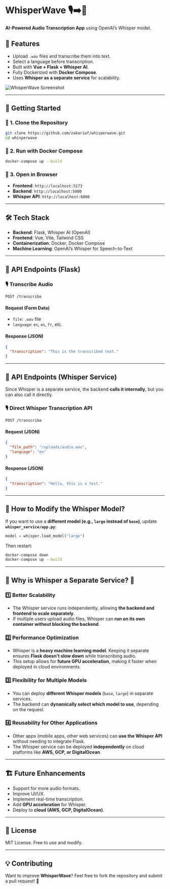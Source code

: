 # WhisperWave 🎙️➡️📝

**AI-Powered Audio Transcription App** using OpenAI’s Whisper model.

## 🚀 Features
- Upload `.wav` files and transcribe them into text.
- Select a language before transcription.
- Built with **Vue + Flask + Whisper AI**.
- Fully Dockerized with **Docker Compose**.
- Uses **Whisper as a separate service** for scalability.

![WhisperWave Screenshot](frontend/public/screenshot.png)

---

## 📌 Getting Started

### 🔹 **1. Clone the Repository**
```bash
git clone https://github.com/zakariaf/whisperwave.git
cd whisperwave
```

### 🔹 **2. Run with Docker Compose**
```bash
docker-compose up --build
```

### 🔹 **3. Open in Browser**
- **Frontend**: `http://localhost:5173`
- **Backend**: `http://localhost:5000`
- **Whisper API**: `http://localhost:6000`

---

## 🛠️ Tech Stack
- **Backend**: Flask, Whisper AI (OpenAI)
- **Frontend**: Vue, Vite, Tailwind CSS
- **Containerization**: Docker, Docker Compose
- **Machine Learning**: OpenAI’s Whisper for Speech-to-Text

---

## 📄 API Endpoints (Flask)

### 🎙️ **Transcribe Audio**
```http
POST /transcribe
```

#### **Request (Form Data)**
- `file`: `.wav` file
- `language`: `en`, `es`, `fr`, etc.

#### **Response (JSON)**
```json
{
  "transcription": "This is the transcribed text."
}
```

---

## 📄 API Endpoints (Whisper Service)
Since Whisper is a separate service, the backend **calls it internally**, but you can also call it directly.

### 🎙️ **Direct Whisper Transcription API**
```http
POST /transcribe
```

#### **Request (JSON)**
```json
{
  "file_path": "/uploads/audio.wav",
  "language": "en"
}
```

#### **Response (JSON)**
```json
{
  "transcription": "Hello, this is a test."
}
```

---

## 🔧 **How to Modify the Whisper Model?**
If you want to use a **different model (e.g., `large` instead of `base`)**, update **`whisper_service/app.py`**:

```python
model = whisper.load_model("large")
```

Then restart:
```bash
docker-compose down
docker-compose up --build
```

---

## 📌 Why is Whisper a Separate Service? 🤔

### **1️⃣ Better Scalability**
- The Whisper service runs independently, allowing **the backend and frontend to scale separately**.
- If multiple users upload audio files, Whisper can **run on its own container without blocking the backend**.

### **2️⃣ Performance Optimization**
- Whisper is a **heavy machine learning model**. Keeping it separate ensures **Flask doesn't slow down** while transcribing audio.
- This setup allows for **future GPU acceleration**, making it faster when deployed in cloud environments.

### **3️⃣ Flexibility for Multiple Models**
- You can deploy **different Whisper models** (`base`, `large`) in separate services.
- The backend can **dynamically select which model to use**, depending on the request.

### **4️⃣ Reusability for Other Applications**
- Other apps (mobile apps, other web services) can **use the Whisper API** without needing to integrate Flask.
- The Whisper service can be deployed **independently** on cloud platforms like **AWS, GCP, or DigitalOcean**.

---

## 🏗️ Future Enhancements
- Support for more audio formats.
- Improve UI/UX.
- Implement real-time transcription.
- Add **GPU acceleration** for Whisper.
- Deploy to **cloud (AWS, GCP, DigitalOcean)**.

---

## 📝 License
MIT License. Free to use and modify.

---

## 💡 **Contributing**
Want to improve **WhisperWave**? Feel free to fork the repository and submit a pull request! 🚀
